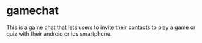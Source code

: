 # gamechat
This is a game chat that lets users to invite their contacts to play a game or quiz with their android or ios smartphone.

